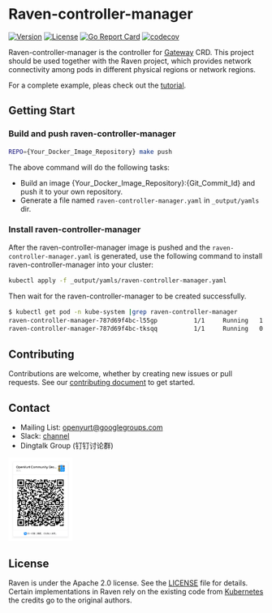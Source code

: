# Raven-controller-manager

<div align="left">

[![Version](https://img.shields.io/badge/RavenControllerManager-v0.1.0-orange)](https://github.com/openyurtio/raven-controller-manager/releases/tag/v0.1.0)
[![License](https://img.shields.io/badge/license-Apache%202-4EB1BA.svg)](https://www.apache.org/licenses/LICENSE-2.0.html)
[![Go Report Card](https://goreportcard.com/badge/github.com/openyurtio/raven-controller-manager)](https://goreportcard.com/report/github.com/openyurtio/raven-controller-manager)
[![codecov](https://codecov.io/gh/openyurtio/raven-controller-manager/branch/main/graph/badge.svg)](https://codecov.io/gh/openyurtio/raven-controller-manager)
</div>

Raven-controller-manager is the controller for [Gateway](https://github.com/openyurtio/raven-controller-manager/blob/main/pkg/ravencontroller/apis/raven/v1alpha1/gateway_types.go) CRD.
This project should be used together with the Raven project, which provides network connectivity among pods in different physical regions or network regions.

For a complete example, pleas check out the [tutorial](https://github.com/openyurtio/raven/blob/main/docs/raven-agent-tutorial.md).

## Getting Start

### Build and push raven-controller-manager

```bash
REPO={Your_Docker_Image_Repository} make push
```

The above command will do the following tasks:

* Build an image {Your_Docker_Image_Repository}:{Git_Commit_Id} and push it to your own repository.
* Generate a file named `raven-controller-manager.yaml` in `_output/yamls` dir.

### Install raven-controller-manager

After the raven-controller-manager image is pushed and the `raven-controller-manager.yaml` is generated,
use the following command to install raven-controller-manager into your cluster:

```bash
kubectl apply -f _output/yamls/raven-controller-manager.yaml
```

Then wait for the raven-controller-manager to be created successfully.

```bash
$ kubectl get pod -n kube-system |grep raven-controller-manager
raven-controller-manager-787d69f4bc-l55gp          1/1     Running   1          5m55s
raven-controller-manager-787d69f4bc-tksqq          1/1     Running   0          5m4s
```

## Contributing

Contributions are welcome, whether by creating new issues or pull requests. See
our [contributing document](https://github.com/openyurtio/openyurt/blob/master/CONTRIBUTING.md) to get started.

## Contact

* Mailing List: openyurt@googlegroups.com
* Slack: [channel](https://join.slack.com/t/openyurt/shared_invite/zt-iw2lvjzm-MxLcBHWm01y1t2fiTD15Gw)
* Dingtalk Group (钉钉讨论群)

<div align="left">
    <img src="https://github.com/openyurtio/openyurt/blob/master/docs/img/ding.jpg" width=25% title="dingtalk">
</div>

## License

Raven is under the Apache 2.0 license. See the [LICENSE](LICENSE) file
for details. Certain implementations in Raven rely on the existing code
from [Kubernetes](https://github.com/kubernetes/kubernetes) the credits go to the
original authors.

